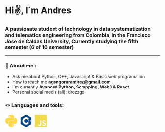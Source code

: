 <div id="header" aling="center">
    <h1 aling="center">Hi✌️, I´m Andres</h1>
    <h3 aling="center">A passionate student of technology in data systematization and telematics engineering
        from Colombia, in the Francisco Jose de Caldas University, Currently studying the fifth semester (6 of 10 semester)
    </h3>
</div>

---

### 🐲 About me :
- Ask me about Python, C++, Javascript & Basic web programation
- How to reach me **agongoraramirez@gmail.com**
- i´m currently **Avanced Python, Scrapping, Web3 & React**
- Personal social media (all): drezzgo

<div align="left"> 
    <h3>🪢 Languages and tools:</h3>
    <div>
         <img src="https://github.com/devicons/devicon/blob/master/icons/python/python-plain.svg" title="python" alt="python"
         width="40" height="40"/>&nbsp;
         <img src="https://github.com/devicons/devicon/blob/master/icons/cplusplus/cplusplus-plain.svg" title="c++" alt="cplusplus"
         width="40" height="40"/>&nbsp;
         <img src="https://github.com/devicons/devicon/blob/master/icons/javascript/javascript-plain.svg" title="javascript" alt="javascript"
         width="40" height="40"/>&nbsp;
    </div>
</div>
